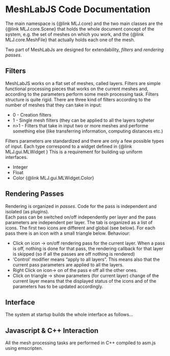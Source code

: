 MeshLabJS Code Documentation
=========

The main namespace is {@link MLJ.core} and the two main classes are the {@link MLJ.core.Scene} that holds the whole document concept of the system, e.g. the set of meshes on which you work, and the {@link MLJ.core.MeshFile} that actually holds each one of the mesh.

Two part of MeshLabJs are designed for extendability, *filters* and *rendering passes*.

Filters
-------
MeshLabJS works on a flat set of meshes, called layers. 
Filters are simple functional processing pieces that works on the current meshes and, according to the parameters perform some mesh processing task. 
Filters structure is quite rigid. There are three kind of filters according to the number of meshes that they can take in input: 
- 0 - Creation filters
- 1 - Single mesh filters (they can be applied to all the layers togheter
- n>1 - Filters that take in input two or more meshes and performe something else (like transferring information, computing distances etc.)

Filters parameters are standardized and there are only a few possible types of input. Each type correspond to a widget defined in {@link MLJ.gui.MLWidget } This is a requirement for building up uniform interfaces. 
- Integer
- Float 
- Color {@link MLJ.gui.MLWidget.Color}


Rendering Passes
---------
Rendering is organized in *passes*. Code for the pass is independent and isolated (as plugins).  
Each pass can be switched on/off independently per layer and the pass parameters are independent per layer. 
The tab is organized as a list of icons. The first two icons are different and global (see below). 
For each pass there is an icon with a small triangle below. 
Behaviour:
-  Click on icon -> on/off rendering pass for the current layer. When a pass is off, nothing is done for that pass, the rendering callback for that layer is skipped (so if all the passes are off nothing is rendered) 
- ‘Control’ modifier means “apply to all layers”. This means also that the current pass parameters are applied to all the layers. 
- Right Click on icon-> on of the pass e off all the other ones. 
- Click on triangle -> show parameters (for current layer)
change of the current layer means that the displayed status of the icons and of the parameters has to be updated accordingly.


Interface
--------- 
The system at startup builds the whole interface as follows...


Javascript & C++ Interaction
----------------------------
All the mesh processing tasks are performed in C++ compiled to asm.js using emscripten.

